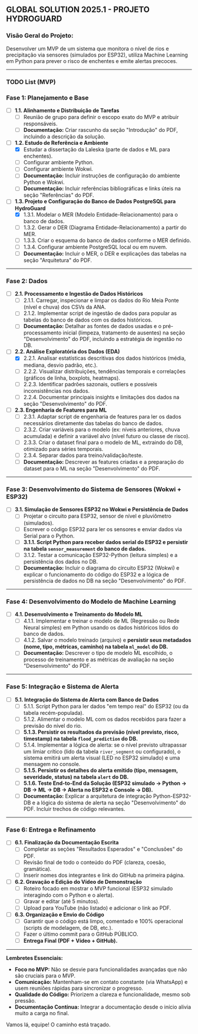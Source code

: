 ## **GLOBAL SOLUTION 2025.1 - PROJETO HYDROGUARD**

### **Visão Geral do Projeto:**
Desenvolver um MVP de um sistema que monitora o nível de rios e precipitação via sensores (simulados por ESP32), utiliza Machine Learning em Python para prever o risco de enchentes e emite alertas precoces.

---

### **TODO List (MVP)**

### **Fase 1: Planejamento e Base**

*   [ ] **1.1. Alinhamento e Distribuição de Tarefas**
    *   [ ] Reunião de grupo para definir o escopo exato do MVP e atribuir responsáveis.
    *   [ ] **Documentação:** Criar rascunho da seção "Introdução" do PDF, incluindo a descrição da solução.
*   [ ] **1.2. Estudo de Referência e Ambiente**
    *   [x] Estudar a dissertação da Laleska (parte de dados e ML para enchentes).
    *   [ ] Configurar ambiente Python.
    *   [ ] Configurar ambiente Wokwi.
    *   [ ] **Documentação:** Incluir instruções de configuração do ambiente Python e Wokwi.
    *   [ ] **Documentação:** Incluir referências bibliográficas e links úteis na seção "Referências" do PDF.
*   [ ] **1.3. Projeto e Configuração do Banco de Dados PostgreSQL para HydroGuard**
    *   [x] 1.3.1. Modelar o MER (Modelo Entidade-Relacionamento) para o banco de dados.
    *   [ ] 1.3.2. Gerar o DER (Diagrama Entidade-Relacionamento) a partir do MER.
    *   [ ] 1.3.3. Criar o esquema do banco de dados conforme o MER definido.
    *   [ ] 1.3.4. Configurar ambiente PostgreSQL local ou em nuvem.
    *   [ ] **Documentação:** Incluir o MER, o DER e explicações das tabelas na seção "Arquitetura" do PDF.

---

### **Fase 2: Dados**

*   [ ] **2.1. Processamento e Ingestão de Dados Históricos**
    *   [ ] 2.1.1. Carregar, inspecionar e limpar os dados do Rio Meia Ponte (nível e chuva) dos CSVs da ANA.
    *   [ ] 2.1.2. Implementar script de ingestão de dados para popular as tabelas do banco de dados com os dados históricos.
    *   [ ] **Documentação:** Detalhar as fontes de dados usadas e o pré-processamento inicial (limpeza, tratamento de ausentes) na seção "Desenvolvimento" do PDF, incluindo a estratégia de ingestão no DB.

*   [ ] **2.2. Análise Exploratória dos Dados (EDA)**
    *   [x] 2.2.1. Analisar estatísticas descritivas dos dados históricos (média, mediana, desvio padrão, etc.).
    *   [ ] 2.2.2. Visualizar distribuições, tendências temporais e correlações (gráficos de linha, boxplots, heatmaps).
    *   [ ] 2.2.3. Identificar padrões sazonais, outliers e possíveis inconsistências nos dados.
    *   [ ] 2.2.4. Documentar principais insights e limitações dos dados na seção "Desenvolvimento" do PDF.

*   [ ] **2.3. Engenharia de Features para ML**
    *   [ ] 2.3.1. Adaptar script de engenharia de features para ler os dados necessários diretamente das tabelas do banco de dados.
    *   [ ] 2.3.2. Criar variáveis para o modelo (ex: níveis anteriores, chuva acumulada) e definir a variável alvo (nível futuro ou classe de risco).
    *   [ ] 2.3.3. Criar o dataset final para o modelo de ML, extraindo do DB, otimizado para séries temporais.
    *   [ ] 2.3.4. Separar dados para treino/validação/teste.
    *   [ ] **Documentação:** Descrever as features criadas e a preparação do dataset para o ML na seção "Desenvolvimento" do PDF.

---

### **Fase 3: Desenvolvimento do Sistema de Sensores (Wokwi + ESP32)**

*   [ ] **3.1. Simulação de Sensores ESP32 no Wokwi e Persistência de Dados**
    *   [ ] Projetar o circuito para ESP32, sensor de nível e pluviômetro (simulados).
    *   [ ] Escrever o código ESP32 para ler os sensores e enviar dados via Serial para o Python.
    *   [ ] **3.1.1. Script Python para receber dados serial do ESP32 e persistir na tabela `sensor_measurement` do banco de dados.**
    *   [ ] 3.1.2. Testar a comunicação ESP32-Python (leitura simples) e a persistência dos dados no DB.
    *   [ ] **Documentação:** Incluir o diagrama do circuito ESP32 (Wokwi) e explicar o funcionamento do código do ESP32 e a lógica de persistência de dados no DB na seção "Desenvolvimento" do PDF.

---

### **Fase 4: Desenvolvimento do Modelo de Machine Learning**

*   [ ] **4.1. Desenvolvimento e Treinamento do Modelo ML**
    *   [ ] 4.1.1. Implementar e treinar o modelo de ML (Regressão ou Rede Neural simples) em Python usando os dados históricos lidos do banco de dados.
    *   [ ] 4.1.2. Salvar o modelo treinado (arquivo) e **persistir seus metadados (nome, tipo, métricas, caminho) na tabela `ml_model` do DB.**
    *   [ ] **Documentação:** Descrever o tipo de modelo ML escolhido, o processo de treinamento e as métricas de avaliação na seção "Desenvolvimento" do PDF.

---

### **Fase 5: Integração e Sistema de Alerta**

*   [ ] **5.1. Integração do Sistema de Alerta com Banco de Dados**
    *   [ ] 5.1.1. Script Python para ler dados "em tempo real" do ESP32 (ou da tabela recém-populada).
    *   [ ] 5.1.2. Alimentar o modelo ML com os dados recebidos para fazer a previsão do nível do rio.
    *   [ ] **5.1.3. Persistir os resultados da previsão (nível previsto, risco, timestamp) na tabela `flood_prediction` do DB.**
    *   [ ] 5.1.4. Implementar a lógica de alerta: se o nível previsto ultrapassar um limiar crítico (lido da tabela `river_segment` ou configurado), o sistema emitirá um alerta visual (LED no ESP32 simulado) e uma mensagem no console.
    *   [ ] **5.1.5. Persistir os detalhes do alerta emitido (tipo, mensagem, severidade, status) na tabela `alert` do DB.**
    *   [ ] **5.1.6. Teste End-to-End da Solução (ESP32 simulado -> Python -> DB -> ML -> DB -> Alerta no ESP32 e Console -> DB).**
    *   [ ] **Documentação:** Explicar a arquitetura de integração Python-ESP32-DB e a lógica do sistema de alerta na seção "Desenvolvimento" do PDF. Incluir trechos de código relevantes.

---

### **Fase 6: Entrega e Refinamento**

*   [ ] **6.1. Finalização da Documentação Escrita**
    *   [ ] Completar as seções "Resultados Esperados" e "Conclusões" do PDF.
    *   [ ] Revisão final de todo o conteúdo do PDF (clareza, coesão, gramática).
    *   [ ] Inserir nomes dos integrantes e link do GitHub na primeira página.
*   [ ] **6.2. Gravação e Edição do Vídeo de Demonstração**
    *   [ ] Roteiro focado em mostrar o MVP funcional (ESP32 simulado interagindo com o Python e o alerta).
    *   [ ] Gravar e editar (até 5 minutos).
    *   [ ] Upload para YouTube (não listado) e adicionar o link ao PDF.
*   [ ] **6.3. Organização e Envio do Código**
    *   [ ] Garantir que o código está limpo, comentado e 100% operacional (scripts de modelagem, de DB, etc.).
    *   [ ] Fazer o último commit para o GitHub PÚBLICO.
    *   [ ] **Entrega Final (PDF + Vídeo + GitHub).**

---

**Lembretes Essenciais:**

*   **Foco no MVP:** Não se desvie para funcionalidades avançadas que não são cruciais para o MVP.
*   **Comunicação:** Mantenham-se em contato constante (via WhatsApp) e usem reuniões rápidas para sincronizar o progresso.
*   **Qualidade do Código:** Priorizem a clareza e funcionalidade, mesmo sob pressão.
*   **Documentação Contínua:** Integrar a documentação desde o início alivia muito a carga no final.

Vamos lá, equipe! O caminho está traçado.